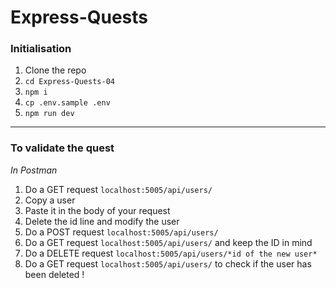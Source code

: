 # Express-Quests

### Initialisation

1. Clone the repo
2. `cd Express-Quests-04`
3. `npm i`
4. `cp .env.sample .env`
5. `npm run dev`

---

### To validate the quest

_In Postman_

1. Do a GET request `localhost:5005/api/users/`
2. Copy a user
3. Paste it in the body of your request
4. Delete the id line and modify the user
5. Do a POST request `localhost:5005/api/users/`
6. Do a GET request `localhost:5005/api/users/` and keep the ID in mind
7. Do a DELETE request `localhost:5005/api/users/*id of the new user*`
8. Do a GET request `localhost:5005/api/users/` to check if the user has been deleted !
